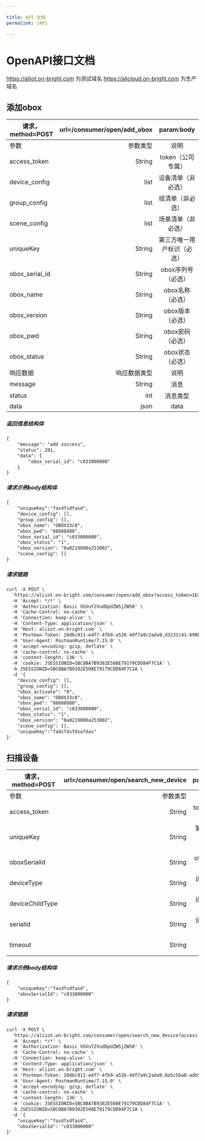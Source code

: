 ```yaml
---

title: API 文档
permalink: /API

---
```



# OpenAPI接口文档

https://aliiot.on-bright.com	为测试域名
https://alicloud.on-bright.com	为生产域名


## 添加obox
| 请求，method=POST|url=/consumer/open/add_obox |param:body |
| --------   | -----:  | :----:  |
| 参数      | 参数类型   |   说明     |
| access_token        |   String   |   token（公司专属）   |
| device_config        |   list   |   设备清单（非必选）   |
| group_config        |   list   |   组清单（非必选）   |
| scene_config        |   list   |   场景清单（非必选）   |
| uniqueKey        |   String   |   第三方唯一用户标识（必选）   |
| obox_serial_id        |   String   |   obox序列号（必选）   |
| obox_name        |   String   |   obox名称（必选）   |
| obox_version        |   String   |   obox版本（必选）   |
| obox_pwd        |   String   |   obox密码（必选）   |
| obox_status        |   String   |   obox状态（必选）   |
| 响应数据        |   响应数据类型   |   说明   |
| message        |   String   |   消息   |
| status        |   int   |   消息类型   |
| data        |   json   |    data |
##### 返回信息结构体
```html
{
	"message": "add success",
	"status": 201,
	"data": {
		"obox_serial_id": "c033000000"
	}
}
```
##### 请求示例body结构体
```html
{
	"uniqueKey":"fasdfsdfasd",
	"device_config": [],
	"group_config": [],
	"obox_name": "OBOX33c0",
	"obox_pwd": "88888888",
	"obox_serial_id": "c033000000",
	"obox_status": "1",
	"obox_version": "0a0219080a253002",
	"scene_config": []
}
```
##### 请求链路
```html
curl -X POST \
  'https://aliiot.on-bright.com/consumer/open/add_obox?access_token=1b3494a4-a18a-4b24-8e57-a12d52c1afed' \
  -H 'Accept: */*' \
  -H 'Authorization: Basic VGVuY2VudDpUZW5jZW50' \
  -H 'Cache-Control: no-cache' \
  -H 'Connection: keep-alive' \
  -H 'Content-Type: application/json' \
  -H 'Host: aliiot.on-bright.com' \
  -H 'Postman-Token: 20dbc811-e4f7-4fb9-a526-4df7a9c2ada9,d3231c41-690b-4f80-ba1a-23528be20283' \
  -H 'User-Agent: PostmanRuntime/7.15.0' \
  -H 'accept-encoding: gzip, deflate' \
  -H 'cache-control: no-cache' \
  -H 'content-length: 136' \
  -H 'cookie: JSESSIONID=5BC8BA7B9382E508E79179CDD84F7C1A' \
  -b JSESSIONID=5BC8BA7B9382E508E79179CDD84F7C1A \
  -d '{
	"device_config": [],
	"group_config": [],
	"obox_activate": "0",
	"obox_name": "OBOX33c0",
	"obox_pwd": "88888888",
	"obox_serial_id": "c033000000",
	"obox_status": "1",
	"obox_version": "0a0219080a253002",
	"scene_config": [],
	"uniqueKey":"fadsfdsfdsafdas"
}'
```

## 扫描设备
| 请求，method=POST|url=/consumer/open/search_new_device |param:body |
| --------   | -----:  | :----:  |
| 参数      | 参数类型   |   说明     |
| access_token        |   String   |   token（公司专属）   |
| uniqueKey        |   String   |   第三方唯一用户标识（必选）   |
| oboxSerialId        |   String   |   obox序列号（必选）   |
| deviceType        |   String   |   设备父类型（非必选）   |
| deviceChildType        |   String   |   设备子类型（非必选）   |
| serialId        |   String   |   设备序列号（非必选）   |
| timeout        |   String   |   超时时间（必选）   |
##### 请求示例body结构体
```html
{
	"uniqueKey":"fasdfsdfasd",
	"oboxSerialId": "c033000000"
}
```
##### 请求链路
```html
curl -X POST \
  'https://aliiot.on-bright.com/consumer/open/search_new_device?access_token=1b3494a4-a18a-4b24-8e57-a12d52c1afed' \
  -H 'Accept: */*' \
  -H 'Authorization: Basic VGVuY2VudDpUZW5jZW50' \
  -H 'Cache-Control: no-cache' \
  -H 'Connection: keep-alive' \
  -H 'Content-Type: application/json' \
  -H 'Host: aliiot.on-bright.com' \
  -H 'Postman-Token: 20dbc811-e4f7-4fb9-a526-4df7a9c2ada9,0a5c5ba0-adb5-4737-9603-69b877507593' \
  -H 'User-Agent: PostmanRuntime/7.15.0' \
  -H 'accept-encoding: gzip, deflate' \
  -H 'cache-control: no-cache' \
  -H 'content-length: 136' \
  -H 'cookie: JSESSIONID=5BC8BA7B9382E508E79179CDD84F7C1A' \
  -b JSESSIONID=5BC8BA7B9382E508E79179CDD84F7C1A \
  -d '{
	"uniqueKey":"fasdfsdfasd",
	"oboxSerialId": "c033000000"
}'
```
